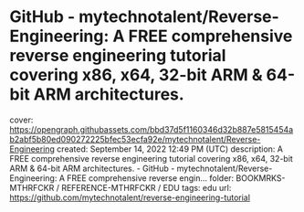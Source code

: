 # GitHub - mytechnotalent/Reverse-Engineering: A FREE comprehensive reverse engineering tutorial covering x86, x64, 32-bit ARM & 64-bit ARM architectures.

cover: https://opengraph.githubassets.com/bbd37d5f1160346d32b887e5815454ab2abf5b80ed090272225bfec53ecfa92e/mytechnotalent/Reverse-Engineering
created: September 14, 2022 12:49 PM (UTC)
description: A FREE comprehensive reverse engineering tutorial covering x86, x64, 32-bit ARM & 64-bit ARM architectures. - GitHub - mytechnotalent/Reverse-Engineering: A FREE comprehensive reverse engin...
folder: BOOKMRKS-MTHRFCKR / REFERENCE-MTHRFCKR / EDU
tags: edu
url: https://github.com/mytechnotalent/reverse-engineering-tutorial